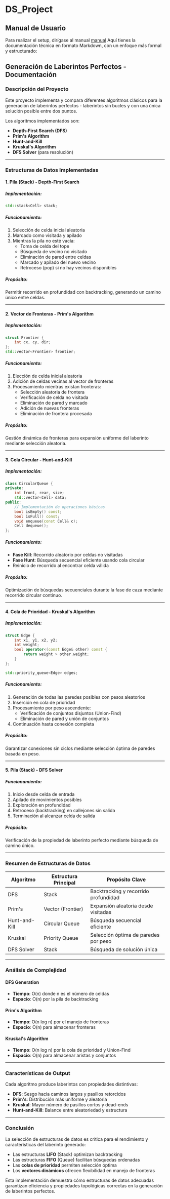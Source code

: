 # DS_Project
## Manual de Usuario
Para realizar el setup, dirígase al manual [manual](docs/manualDeUsuario.md)
Aquí tienes la documentación técnica en formato Markdown, con un enfoque más formal y estructurado:

## Generación de Laberintos Perfectos - Documentación 

### Descripción del Proyecto
Este proyecto implementa y compara diferentes algoritmos clásicos para la generación de laberintos perfectos - laberintos sin bucles y con una única solución posible entre dos puntos.

Los algoritmos implementados son:
- **Depth-First Search (DFS)**
- **Prim's Algorithm** 
- **Hunt-and-Kill**
- **Kruskal's Algorithm**
- **DFS Solver** (para resolución)

---

### Estructuras de Datos Implementadas

#### 1. Pila (Stack) - Depth-First Search

##### Implementación:
```cpp
std::stack<Cell> stack;
```

##### Funcionamiento:
1. Selección de celda inicial aleatoria
2. Marcado como visitada y apilado
3. Mientras la pila no esté vacía:
   - Toma de celda del tope
   - Búsqueda de vecino no visitado
   - Eliminación de pared entre celdas
   - Marcado y apilado del nuevo vecino
   - Retroceso (pop) si no hay vecinos disponibles

##### Propósito:
Permitir recorrido en profundidad con backtracking, generando un camino único entre celdas.

---

#### 2. Vector de Fronteras - Prim's Algorithm

##### Implementación:
```cpp
struct Frontier { 
    int cx, cy, dir; 
};
std::vector<Frontier> frontier;
```

##### Funcionamiento:
1. Elección de celda inicial aleatoria
2. Adición de celdas vecinas al vector de fronteras
3. Procesamiento mientras existan fronteras:
   - Selección aleatoria de frontera
   - Verificación de celda no visitada
   - Eliminación de pared y marcado
   - Adición de nuevas fronteras
   - Eliminación de frontera procesada

##### Propósito:
Gestión dinámica de fronteras para expansión uniforme del laberinto mediante selección aleatoria.

---

#### 3. Cola Circular - Hunt-and-Kill

##### Implementación:
```cpp
class CircularQueue {
private:
    int front, rear, size;
    std::vector<Cell> data;
public:
    // Implementación de operaciones básicas
    bool isEmpty() const;
    bool isFull() const;
    void enqueue(const Cell& c);
    Cell dequeue();
};
```

##### Funcionamiento:
- **Fase Kill**: Recorrido aleatorio por celdas no visitadas
- **Fase Hunt**: Búsqueda secuencial eficiente usando cola circular
- Reinicio de recorrido al encontrar celda válida

##### Propósito:
Optimización de búsquedas secuenciales durante la fase de caza mediante recorrido circular continuo.

---

#### 4. Cola de Prioridad - Kruskal's Algorithm

##### Implementación:
```cpp
struct Edge {
    int x1, y1, x2, y2;
    int weight;
    bool operator<(const Edge& other) const {
        return weight > other.weight;
    }
};

std::priority_queue<Edge> edges;
```

##### Funcionamiento:
1. Generación de todas las paredes posibles con pesos aleatorios
2. Inserción en cola de prioridad
3. Procesamiento por peso ascendente:
   - Verificación de conjuntos disjuntos (Union-Find)
   - Eliminación de pared y unión de conjuntos
4. Continuación hasta conexión completa

##### Propósito:
Garantizar conexiones sin ciclos mediante selección óptima de paredes basada en peso.

---

#### 5. Pila (Stack) - DFS Solver

##### Funcionamiento:
1. Inicio desde celda de entrada
2. Apilado de movimientos posibles
3. Exploración en profundidad
4. Retroceso (backtracking) en callejones sin salida
5. Terminación al alcanzar celda de salida

##### Propósito:
Verificación de la propiedad de laberinto perfecto mediante búsqueda de camino único.

---

### Resumen de Estructuras de Datos

| Algoritmo       | Estructura Principal     | Propósito Clave                          |
|-----------------|--------------------------|------------------------------------------|
| DFS             | Stack                    | Backtracking y recorrido profundidad     |
| Prim's          | Vector (Frontier)        | Expansión aleatoria desde visitadas      |
| Hunt-and-Kill   | Circular Queue           | Búsqueda secuencial eficiente            |
| Kruskal         | Priority Queue           | Selección óptima de paredes por peso     |
| DFS Solver      | Stack                    | Búsqueda de solución única               |

---

### Análisis de Complejidad

#### DFS Generation
- **Tiempo**: O(n) donde n es el número de celdas
- **Espacio**: O(n) por la pila de backtracking

#### Prim's Algorithm  
- **Tiempo**: O(n log n) por el manejo de fronteras
- **Espacio**: O(n) para almacenar fronteras

#### Kruskal's Algorithm
- **Tiempo**: O(n log n) por la cola de prioridad y Union-Find
- **Espacio**: O(n) para almacenar aristas y conjuntos

---

### Características de Output

Cada algoritmo produce laberintos con propiedades distintivas:

- **DFS**: Sesgo hacia caminos largos y pasillos retorcidos
- **Prim's**: Distribución más uniforme y aleatoria
- **Kruskal**: Mayor número de pasillos cortos y dead-ends
- **Hunt-and-Kill**: Balance entre aleatoriedad y estructura

---

### Conclusión

La selección de estructuras de datos es crítica para el rendimiento y características del laberinto generado:

- Las estructuras **LIFO** (Stack) optimizan backtracking
- Las estructuras **FIFO** (Queue) facilitan búsquedas ordenadas  
- Las **colas de prioridad** permiten selección óptima
- Los **vectores dinámicos** ofrecen flexibilidad en manejo de fronteras

Esta implementación demuestra cómo estructuras de datos adecuadas garantizan eficiencia y propiedades topológicas correctas en la generación de laberintos perfectos.
